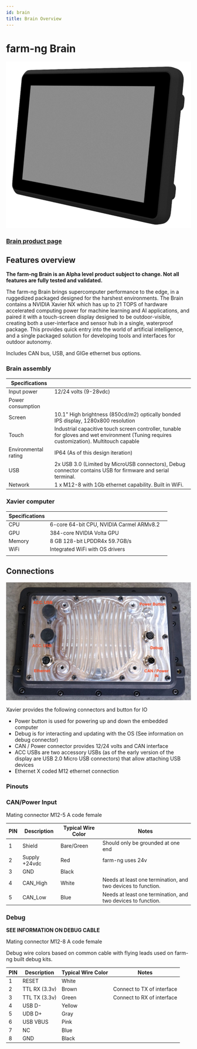 ```yaml
---
id: brain
title: Brain Overview
---
```


# farm-ng Brain

<!-- <img src="./assets/brain_render_iso.png" alt="Dash_Iso" width="600;" /> -->
![](./assets/brain_render_iso.png)

### [Brain product page](https://farm-ng.com/products/brain)

## Features overview

**The farm-ng Brain is an Alpha level product subject to change. Not all features are fully tested and validated.**

The farm-ng Brain brings supercomputer performance to the edge, in a ruggedized packaged designed for the harshest environments.
The Brain contains a NVIDIA Xavier NX which has up to 21 TOPS of hardware accelerated computing power for machine learning and AI applications, and paired it with a touch-screen display designed to be outdoor-visible, creating both a user-interface and sensor hub in a single, waterproof package.
This provides quick entry into the world of artificial intelligence, and a single packaged solution for developing tools and interfaces for outdoor autonomy.

Includes CAN bus, USB, and GIGe ethernet bus options.

### Brain assembly

| Specifications       |                                                                                                                                           |
| -------------------- | ----------------------------------------------------------------------------------------------------------------------------------------- |
| Input power          | 12/24 volts (9-28vdc)                                                                                                                     |
| Power consumption    |                                                                                                                                           |
| Screen               | 10.1" High brightness (850cd/m2) optically bonded IPS display, 1280x800 resolution                                                        |
| Touch                | Industrial capacitive touch screen controller, tunable for gloves and wet environment (Tuning requires customization). Multitouch capable |
| Environmental rating | IP64 (As of this design iteration)                                                                                                        |
| USB                  | 2x USB 3.0 (Limited by MicroUSB connectors), Debug connector contains USB for firmware and serial terminal.                               |
| Network              | 1 x M12-8 with 1Gb ethernet capability. Built in WiFi.                                                                                    |



### Xavier computer



| Specifications |                                          |     |
| -------------- | ---------------------------------------- | --- |
| CPU            | 6-core 64-bit CPU, NVIDIA Carmel ARMv8.2 |     |
| GPU            | 384-core NVIDIA Volta GPU                |     |
| Memory         | 8 GB 128-bit LPDDR4x 59.7GB/s            |     |
| WiFi           | Integrated WiFi with OS drivers          |     |
|                |                                          |     |





## Connections

<!-- <img src="./assets/brain_connect.jpg" alt="Dash_Iso" width="600;" /> -->
![](./assets/brain_connect.jpg)


Xavier provides the following connectors and button for IO

- Power button is used for powering up and down the embedded computer
- Debug is for interacting and updating with the OS (See information on debug connector)
- CAN / Power connector provides 12/24 volts and CAN interface
- ACC USBs are two accessory USBs (as of the early version of the display are USB 2.0 Micro USB connectors) that allow attaching USB devices
- Ethernet X coded M12 ethernet connection



### Pinouts

### CAN/Power Input

Mating connector M12-5 A code female

| PIN | Description   | Typical Wire Color | Notes                                                        |
| --- | ------------- | ------------------ | ------------------------------------------------------------ |
| 1   | Shield        | Bare/Green         | Should only be grounded at one end                           |
| 2   | Supply +24vdc | Red                | farm-ng uses 24v                                             |
| 3   | GND           | Black              |                                                              |
| 4   | CAN_High      | White              | Needs at least one termination, and two devices to function. |
| 5   | CAN_Low       | Blue               | Needs at least one termination, and two devices to function. |

### Debug

**SEE INFORMATION ON DEBUG CABLE**

Mating connector M12-8 A code female

Debug wire colors based on common cable with flying leads used on farm-ng built debug kits.

| PIN | Description   | Typical Wire Color | Notes                      |
| --- | ------------- | ------------------ | -------------------------- |
| 1   | RESET         | White              |                            |
| 2   | TTL RX (3.3v) | Brown              | Connect to TX of interface |
| 3   | TTL TX (3.3v) | Green              | Connect to RX of interface |
| 4   | USB D-        | Yellow             |                            |
| 5   | UDB D+        | Gray               |                            |
| 6   | USB VBUS      | Pink               |                            |
| 7   | NC            | Blue               |                            |
| 8   | GND           | Black              |                            |
